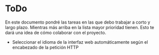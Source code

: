 # ToDo

En este documento pondré las tareas en las que debo trabajar a corto y largo plazo. Mientras más arriba en la lista mayor prioridad tienen. Esto te dará una idea de cómo colaborar con el proyecto.

- Seleccionar el idioma de la interfaz web automáticamente según el encabezado de la petición HTTP
